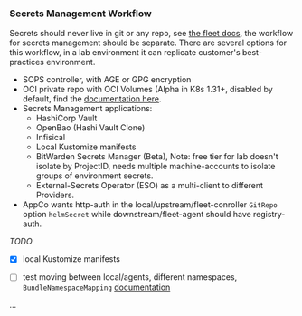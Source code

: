 ### Secrets Management Workflow

Secrets should never live in git or any repo, see [the fleet docs](https://fleet.rancher.io/gitrepo-add#storing-credentials-in-git), the workflow for secrets management should be separate. There are several options for this workflow, in a lab environment it can replicate customer's best-practices environment.

* SOPS controller, with AGE or GPG encryption
* OCI private repo with OCI Volumes (Alpha in K8s 1.31+, disabled by default, find the [documentation here](https://kubernetes.io/blog/2024/08/16/kubernetes-1-31-image-volume-source/).
* Secrets Management applications:
  * HashiCorp Vault
  * OpenBao (Hashi Vault Clone)
  * Infisical
  * Local Kustomize manifests
  * BitWarden Secrets Manager (Beta), Note: free tier for lab doesn't isolate by ProjectID, needs multiple machine-accounts to isolate groups of environment secrets.
  * External-Secrets Operator (ESO) as a multi-client to different Providers.
* AppCo wants http-auth in the local/upstream/fleet-conroller `GitRepo` option `helmSecret` while downstream/fleet-agent should have registry-auth.

_TODO_
- [x] local Kustomize manifests
- [ ] test moving between local/agents, different namespaces, `BundleNamespaceMapping` [documentation](https://fleet.rancher.io/multi-user#allow-access-to-clusters)


...
